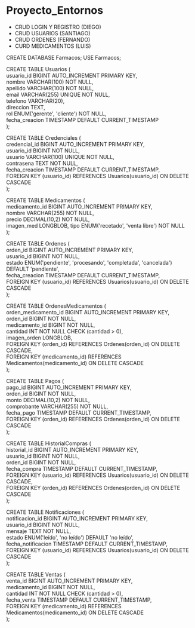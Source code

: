 # Proyecto_Entornos

- CRUD LOGIN Y REGISTRO (DIEGO)
- CRUD USUARIOS (SANTIAGO)
- CRUD ORDENES (FERNANDO)
- CURD MEDICAMENTOS (LUIS)

CREATE DATABASE Farmacos;
USE Farmacos;

CREATE TABLE Usuarios (  
    usuario_id BIGINT AUTO_INCREMENT PRIMARY KEY,  
    nombre VARCHAR(100) NOT NULL,  
    apellido VARCHAR(100) NOT NULL,  
    email VARCHAR(255) UNIQUE NOT NULL,  
    telefono VARCHAR(20),  
    direccion TEXT,  
    rol ENUM('gerente', 'cliente') NOT NULL,  
    fecha_creacion TIMESTAMP DEFAULT CURRENT_TIMESTAMP  
);  

CREATE TABLE Credenciales (  
    credencial_id BIGINT AUTO_INCREMENT PRIMARY KEY,  
    usuario_id BIGINT NOT NULL,  
    usuario VARCHAR(100) UNIQUE NOT NULL,  
    contrasena TEXT NOT NULL,  
    fecha_creacion TIMESTAMP DEFAULT CURRENT_TIMESTAMP,  
    FOREIGN KEY (usuario_id) REFERENCES Usuarios(usuario_id) ON DELETE CASCADE  
);  

CREATE TABLE Medicamentos (  
    medicamento_id BIGINT AUTO_INCREMENT PRIMARY KEY,  
    nombre VARCHAR(255) NOT NULL,  
    precio DECIMAL(10,2) NOT NULL,  
    imagen_med LONGBLOB,
    tipo ENUM('recetado', 'venta libre') NOT NULL  
);  

CREATE TABLE Ordenes (  
    orden_id BIGINT AUTO_INCREMENT PRIMARY KEY,  
    usuario_id BIGINT NOT NULL,  
    estado ENUM('pendiente', 'procesando', 'completada', 'cancelada') DEFAULT 'pendiente',  
    fecha_creacion TIMESTAMP DEFAULT CURRENT_TIMESTAMP,  
    FOREIGN KEY (usuario_id) REFERENCES Usuarios(usuario_id) ON DELETE CASCADE  
);  

CREATE TABLE OrdenesMedicamentos (  
    orden_medicamento_id BIGINT AUTO_INCREMENT PRIMARY KEY,  
    orden_id BIGINT NOT NULL,  
    medicamento_id BIGINT NOT NULL,  
    cantidad INT NOT NULL CHECK (cantidad > 0),  
    imagen_orden LONGBLOB,  
    FOREIGN KEY (orden_id) REFERENCES Ordenes(orden_id) ON DELETE CASCADE,  
    FOREIGN KEY (medicamento_id) REFERENCES Medicamentos(medicamento_id) ON DELETE CASCADE  
);  

CREATE TABLE Pagos (  
    pago_id BIGINT AUTO_INCREMENT PRIMARY KEY,  
    orden_id BIGINT NOT NULL,  
    monto DECIMAL(10,2) NOT NULL,  
    comprobante VARCHAR(255) NOT NULL,  
    fecha_pago TIMESTAMP DEFAULT CURRENT_TIMESTAMP,  
    FOREIGN KEY (orden_id) REFERENCES Ordenes(orden_id) ON DELETE CASCADE  
);  

CREATE TABLE HistorialCompras (  
    historial_id BIGINT AUTO_INCREMENT PRIMARY KEY,  
    usuario_id BIGINT NOT NULL,  
    orden_id BIGINT NOT NULL,  
    fecha_compra TIMESTAMP DEFAULT CURRENT_TIMESTAMP,  
    FOREIGN KEY (usuario_id) REFERENCES Usuarios(usuario_id) ON DELETE CASCADE,  
    FOREIGN KEY (orden_id) REFERENCES Ordenes(orden_id) ON DELETE CASCADE  
);  

CREATE TABLE Notificaciones (  
    notificacion_id BIGINT AUTO_INCREMENT PRIMARY KEY,  
    usuario_id BIGINT NOT NULL,  
    mensaje TEXT NOT NULL,  
    estado ENUM('leído', 'no leído') DEFAULT 'no leído',  
    fecha_notificacion TIMESTAMP DEFAULT CURRENT_TIMESTAMP,  
    FOREIGN KEY (usuario_id) REFERENCES Usuarios(usuario_id) ON DELETE CASCADE  
);  

CREATE TABLE Ventas (  
    venta_id BIGINT AUTO_INCREMENT PRIMARY KEY,  
    medicamento_id BIGINT NOT NULL,  
    cantidad INT NOT NULL CHECK (cantidad > 0),  
    fecha_venta TIMESTAMP DEFAULT CURRENT_TIMESTAMP,  
    FOREIGN KEY (medicamento_id) REFERENCES Medicamentos(medicamento_id) ON DELETE CASCADE  
);

